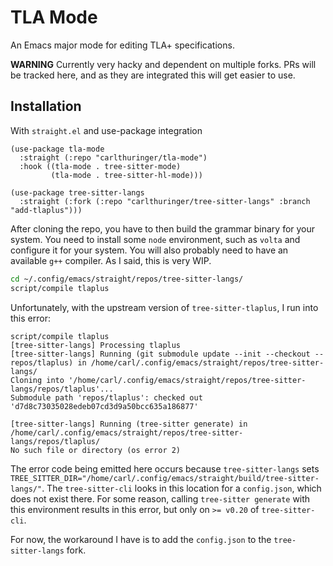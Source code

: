 # TLA Mode
An Emacs major mode for editing TLA+ specifications.

**WARNING** Currently very hacky and dependent on multiple forks. PRs will be tracked here, and as they are integrated this will get easier to use.

## Installation

With `straight.el` and use-package integration
```elisp
(use-package tla-mode
  :straight (:repo "carlthuringer/tla-mode")
  :hook ((tla-mode . tree-sitter-mode)
         (tla-mode . tree-sitter-hl-mode)))
  
(use-package tree-sitter-langs
  :straight (:fork (:repo "carlthuringer/tree-sitter-langs" :branch "add-tlaplus")))
```

After cloning the repo, you have to then build the grammar binary for your system.
You need to install some `node` environment, such as `volta` and configure it for your system. You will also probably need to have an available `g++` compiler. As I said, this is very WIP.

```sh
cd ~/.config/emacs/straight/repos/tree-sitter-langs/
script/compile tlaplus
```

Unfortunately, with the upstream version of `tree-sitter-tlaplus`, I run into this error:
```
script/compile tlaplus
[tree-sitter-langs] Processing tlaplus
[tree-sitter-langs] Running (git submodule update --init --checkout -- repos/tlaplus) in /home/carl/.config/emacs/straight/repos/tree-sitter-langs/
Cloning into '/home/carl/.config/emacs/straight/repos/tree-sitter-langs/repos/tlaplus'...
Submodule path 'repos/tlaplus': checked out 'd7d8c73035028edeb07cd3d9a50bcc635a186877'

[tree-sitter-langs] Running (tree-sitter generate) in /home/carl/.config/emacs/straight/repos/tree-sitter-langs/repos/tlaplus/
No such file or directory (os error 2)
```

The error code being emitted here occurs because `tree-sitter-langs` sets `TREE_SITTER_DIR="/home/carl/.config/emacs/straight/build/tree-sitter-langs/"`. The `tree-sitter-cli` looks in this location for a `config.json`, which does not exist there.
For some reason, calling `tree-sitter generate` with this environment results in this error, but only on `>= v0.20` of `tree-sitter-cli`. 

For now, the workaround I have is to add the `config.json` to the `tree-sitter-langs` fork. 
